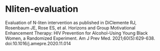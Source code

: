 # Nliten-evaluation
Evaluation of N-liten intervention as published in 
DiClemente RJ, Rosenbaum JE, Rose ES, et al. Horizons and Group Motivational Enhancement Therapy: HIV Prevention for Alcohol-Using Young Black Women, a Randomized Experiment. Am J Prev Med. 2021;60(5):629-638. doi:10.1016/j.amepre.2020.11.014
